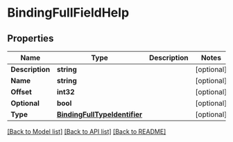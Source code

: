 # BindingFullFieldHelp

## Properties

Name | Type | Description | Notes
------------ | ------------- | ------------- | -------------
**Description** | **string** |  | [optional] 
**Name** | **string** |  | [optional] 
**Offset** | **int32** |  | [optional] 
**Optional** | **bool** |  | [optional] 
**Type** | [**BindingFullTypeIdentifier**](BindingFullTypeIdentifier.md) |  | [optional] 

[[Back to Model list]](../README.md#documentation-for-models) [[Back to API list]](../README.md#documentation-for-api-endpoints) [[Back to README]](../README.md)


